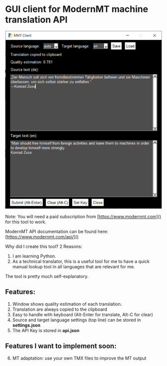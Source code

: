 # GUI client for ModernMT machine translation API

![Screenshot.png](Screenshot.png)

Note: You will need a paid subscription from [https://www.modernmt.com]() for this tool to work.

ModernMT API documentation can be found here:
[https://www.modernmt.com/api/]()

Why did I create this tool? 2 Reasons:
1. I am learning Python.
2. As a technical translator, this is a useful tool for me to have a quick manual lookup tool in all languages that are relevant for me.

The tool is pretty much self-explanatory.

## Features:
1. Window shows quality estimation of each translation.
2. Translation are always copied to the clipboard 
3. Easy to handle with keyboard (Alt-Enter for translate, Alt-C for clear)
4. Source and target language settings (top line) can be stored in __settings.json__ 
5. The API Key is stored in __api.json__

## Features I want to implement soon:
6. MT adaptation: use your own TMX files to improve the MT output
